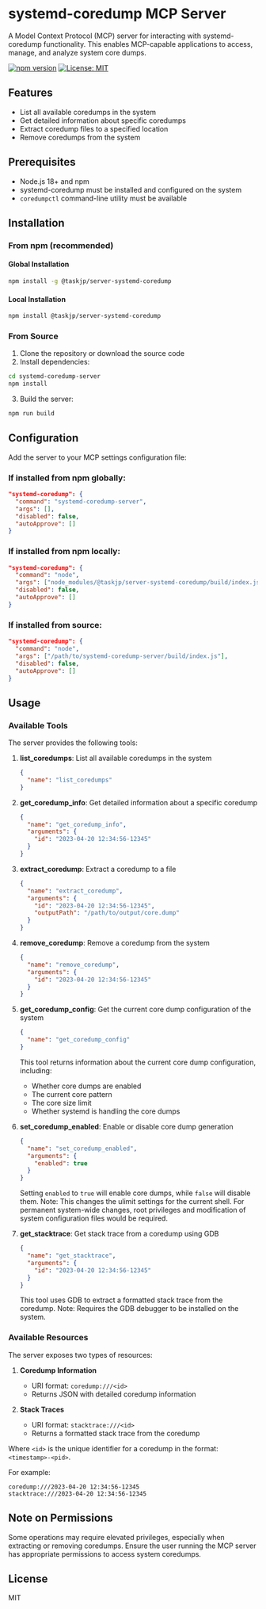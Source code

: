 # systemd-coredump MCP Server

A Model Context Protocol (MCP) server for interacting with systemd-coredump functionality. This enables MCP-capable applications to access, manage, and analyze system core dumps.

[![npm version](https://img.shields.io/npm/v/@taskjp/server-systemd-coredump.svg?v=0.1.1)](https://www.npmjs.com/package/@taskjp/server-systemd-coredump)
[![License: MIT](https://img.shields.io/badge/License-MIT-yellow.svg)](https://opensource.org/licenses/MIT)

## Features

- List all available coredumps in the system
- Get detailed information about specific coredumps
- Extract coredump files to a specified location
- Remove coredumps from the system

## Prerequisites

- Node.js 18+ and npm
- systemd-coredump must be installed and configured on the system
- `coredumpctl` command-line utility must be available

## Installation

### From npm (recommended)

#### Global Installation

```bash
npm install -g @taskjp/server-systemd-coredump
```

#### Local Installation

```bash
npm install @taskjp/server-systemd-coredump
```

### From Source

1. Clone the repository or download the source code
2. Install dependencies:

```bash
cd systemd-coredump-server
npm install
```

3. Build the server:

```bash
npm run build
```

## Configuration

Add the server to your MCP settings configuration file:

### If installed from npm globally:

```json
"systemd-coredump": {
  "command": "systemd-coredump-server",
  "args": [],
  "disabled": false,
  "autoApprove": []
}
```

### If installed from npm locally:

```json
"systemd-coredump": {
  "command": "node",
  "args": ["node_modules/@taskjp/server-systemd-coredump/build/index.js"],
  "disabled": false,
  "autoApprove": []
}
```

### If installed from source:

```json
"systemd-coredump": {
  "command": "node",
  "args": ["/path/to/systemd-coredump-server/build/index.js"],
  "disabled": false,
  "autoApprove": []
}
```

## Usage

### Available Tools

The server provides the following tools:

1. **list_coredumps**: List all available coredumps in the system

   ```json
   {
     "name": "list_coredumps"
   }
   ```

2. **get_coredump_info**: Get detailed information about a specific coredump

   ```json
   {
     "name": "get_coredump_info",
     "arguments": {
       "id": "2023-04-20 12:34:56-12345"
     }
   }
   ```

3. **extract_coredump**: Extract a coredump to a file

   ```json
   {
     "name": "extract_coredump",
     "arguments": {
       "id": "2023-04-20 12:34:56-12345",
       "outputPath": "/path/to/output/core.dump"
     }
   }
   ```

4. **remove_coredump**: Remove a coredump from the system

   ```json
   {
     "name": "remove_coredump",
     "arguments": {
       "id": "2023-04-20 12:34:56-12345"
     }
   }
   ```

5. **get_coredump_config**: Get the current core dump configuration of the system

   ```json
   {
     "name": "get_coredump_config"
   }
   ```

   This tool returns information about the current core dump configuration, including:
   - Whether core dumps are enabled
   - The current core pattern
   - The core size limit
   - Whether systemd is handling the core dumps

6. **set_coredump_enabled**: Enable or disable core dump generation

   ```json
   {
     "name": "set_coredump_enabled",
     "arguments": {
       "enabled": true
     }
   }
   ```

   Setting `enabled` to `true` will enable core dumps, while `false` will disable them.
   Note: This changes the ulimit settings for the current shell. For permanent system-wide
   changes, root privileges and modification of system configuration files would be required.

7. **get_stacktrace**: Get stack trace from a coredump using GDB

   ```json
   {
     "name": "get_stacktrace",
     "arguments": {
       "id": "2023-04-20 12:34:56-12345"
     }
   }
   ```

   This tool uses GDB to extract a formatted stack trace from the coredump.
   Note: Requires the GDB debugger to be installed on the system.

### Available Resources

The server exposes two types of resources:

1. **Coredump Information**
   - URI format: `coredump:///<id>`
   - Returns JSON with detailed coredump information

2. **Stack Traces**
   - URI format: `stacktrace:///<id>`
   - Returns a formatted stack trace from the coredump

Where `<id>` is the unique identifier for a coredump in the format: `<timestamp>-<pid>`.

For example:

```
coredump:///2023-04-20 12:34:56-12345
stacktrace:///2023-04-20 12:34:56-12345
```

## Note on Permissions

Some operations may require elevated privileges, especially when extracting or removing coredumps. Ensure the user running the MCP server has appropriate permissions to access system coredumps.

## License

MIT
